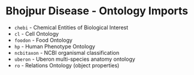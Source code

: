 # Bhojpur Disease - Ontology Imports

* `chebi` - Chemical Entities of Biological Interest
* `cl` - Cell Ontology
* `foodon` - Food Ontology
* `hp` - Human Phenotype Ontology
* `ncbitaxon` - NCBI organismal classification
* `uberon` - Uberon multi-species anatomy ontology
* `ro` - Relations Ontology (object properties)
